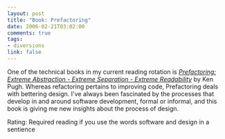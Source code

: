 ```yaml
--- 
layout: post
title: "Book: Prefactoring"
date: 2006-02-21T03:02:00
comments: true
tags:
- diversions
link: false
---
```

One of the technical books in my current reading rotation is _<a href="http://www.amazon.com/gp/product/0596008740/sr=8-1/qid=1140571066/ref=pd_bbs_1/104-6736304-3080716?%5Fencoding=UTF8" title="Prefactoring: Extreme Abstraction - Extreme Separation - Extreme Readability">Prefactoring: Extreme Abstraction - Extreme Separation - Extreme Readability</a>_ by Ken Pugh. Whereas refactoring pertains to improving code, Prefactoring deals with bettering design. I've always been fascinated by the processes that develop in and around software development, formal or informal, and this book is giving me new insights about the process of design.

Rating: Required reading if you use the words software and design in a sentience
